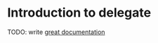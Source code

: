 # Introduction to delegate

TODO: write [great documentation](http://jacobian.org/writing/what-to-write/)
